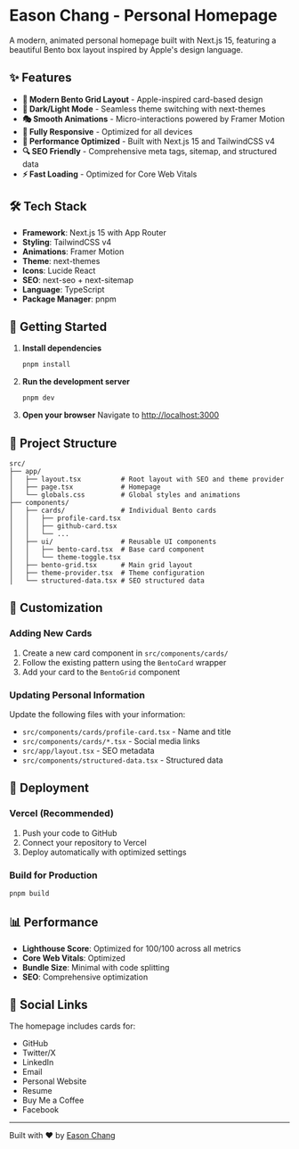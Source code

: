 # Eason Chang - Personal Homepage

A modern, animated personal homepage built with Next.js 15, featuring a beautiful Bento box layout inspired by Apple's design language.

## ✨ Features

- **🎨 Modern Bento Grid Layout** - Apple-inspired card-based design
- **🌙 Dark/Light Mode** - Seamless theme switching with next-themes
- **🎭 Smooth Animations** - Micro-interactions powered by Framer Motion
- **📱 Fully Responsive** - Optimized for all devices
- **🚀 Performance Optimized** - Built with Next.js 15 and TailwindCSS v4
- **🔍 SEO Friendly** - Comprehensive meta tags, sitemap, and structured data
- **⚡ Fast Loading** - Optimized for Core Web Vitals

## 🛠 Tech Stack

- **Framework**: Next.js 15 with App Router
- **Styling**: TailwindCSS v4
- **Animations**: Framer Motion
- **Theme**: next-themes
- **Icons**: Lucide React
- **SEO**: next-seo + next-sitemap
- **Language**: TypeScript
- **Package Manager**: pnpm

## 🚀 Getting Started

1. **Install dependencies**
   ```bash
   pnpm install
   ```

2. **Run the development server**
   ```bash
   pnpm dev
   ```

3. **Open your browser**
   Navigate to [http://localhost:3000](http://localhost:3000)

## 📁 Project Structure

```
src/
├── app/
│   ├── layout.tsx          # Root layout with SEO and theme provider
│   ├── page.tsx            # Homepage
│   └── globals.css         # Global styles and animations
├── components/
│   ├── cards/              # Individual Bento cards
│   │   ├── profile-card.tsx
│   │   ├── github-card.tsx
│   │   └── ...
│   ├── ui/                 # Reusable UI components
│   │   ├── bento-card.tsx  # Base card component
│   │   └── theme-toggle.tsx
│   ├── bento-grid.tsx      # Main grid layout
│   ├── theme-provider.tsx  # Theme configuration
│   └── structured-data.tsx # SEO structured data
```

## 🎨 Customization

### Adding New Cards

1. Create a new card component in `src/components/cards/`
2. Follow the existing pattern using the `BentoCard` wrapper
3. Add your card to the `BentoGrid` component

### Updating Personal Information

Update the following files with your information:
- `src/components/cards/profile-card.tsx` - Name and title
- `src/components/cards/*.tsx` - Social media links
- `src/app/layout.tsx` - SEO metadata
- `src/components/structured-data.tsx` - Structured data

## 🚀 Deployment

### Vercel (Recommended)

1. Push your code to GitHub
2. Connect your repository to Vercel
3. Deploy automatically with optimized settings

### Build for Production

```bash
pnpm build
```

## 📊 Performance

- **Lighthouse Score**: Optimized for 100/100 across all metrics
- **Core Web Vitals**: Optimized
- **Bundle Size**: Minimal with code splitting
- **SEO**: Comprehensive optimization

## 🔗 Social Links

The homepage includes cards for:
- GitHub
- Twitter/X
- LinkedIn
- Email
- Personal Website
- Resume
- Buy Me a Coffee
- Facebook

---

Built with ❤️ by [Eason Chang](https://easonchang.com)
